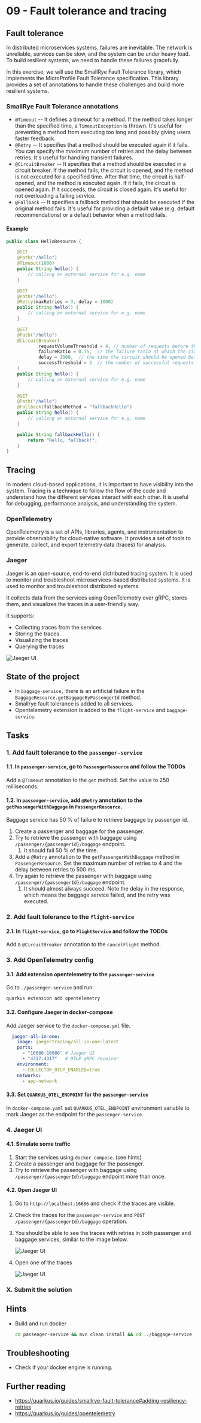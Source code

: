 # 09 - Fault tolerance and tracing

## Fault tolerance

In distributed microservices systems, failures are inevitable. The network is unreliable, services can be slow, and the
system can be under heavy load. To build resilient systems, we need to handle these failures gracefully.

In this exercise, we will use the SmallRye Fault Tolerance library, which implements the MicroProfile Fault Tolerance
specification. This library provides a set of annotations to handle these challenges and build more resilient systems.

### SmallRye Fault Tolerance annotations

- `@Timeout` -- It defines a timeout for a method. If the method takes longer than the specified time,
  a `TimeoutException` is thrown. It's useful for preventing a method from executing too long and possibly giving users faster feedback.
- `@Retry` -- It specifies that a method should be executed again if it fails. You can specify the maximum number of
  retries and the delay between retries. It's useful for handling transient failures.
- `@CircuitBreaker` -- It specifies that a method should be executed in a circuit breaker. If the method fails, the
  circuit is opened, and the method is not executed for a specified time. After that time, the circuit is half-opened,
  and the method is executed again. If it fails, the circuit is opened again. If it succeeds, the circuit is closed
  again. It's useful for not overloading a failing service.
- `@Fallback` -- It specifies a fallback method that should be executed if the original method fails. It's useful for
  providing a default value (e.g. default recommendations) or a default behavior when a method fails.

#### Example

```java
public class HelloResource {

    @GET
    @Path("/hello")
    @Timeout(1000)
    public String hello() {
        // calling an external service for e.g. name
    }

    @GET
    @Path("/hello")
    @Retry(maxRetries = 3, delay = 1000)
    public String hello() {
        // calling an external service for e.g. name
    }

    @GET
    @Path("/hello")
    @CircuitBreaker(
            requestVolumeThreshold = 4, // number of requests before the circuit is opened 
            failureRatio = 0.75,  // the failure ratio at which the circuit should open
            delay = 1000,  // the time the circuit should be opened before it's half-opened
            successThreshold = 2  // the number of successful requests before the circuit is closed again
    )
    public String hello() {
        // calling an external service for e.g. name
    }

    @GET
    @Path("/hello")
    @Fallback(fallbackMethod = "fallbackHello")
    public String hello() {
        // calling an external service for e.g. name
    }

    public String fallbackHello() {
        return "Hello, fallback!";
    }
}
```

## Tracing

In modern cloud-based applications, it is important to have visibility into the system. Tracing is a technique to follow the flow of the code and understand how the different services interact with each other. It is useful for debugging, performance analysis, and understanding the system.

### OpenTelemetry

OpenTelemetry is a set of APIs, libraries, agents, and instrumentation to provide observability for cloud-native software. It provides a set of tools to generate, collect, and export telemetry data (traces) for analysis.

### Jaeger

Jaeger is an open-source, end-to-end distributed tracing system. It is used to monitor and troubleshoot microservices-based distributed systems. It is used to monitor and troubleshoot distributed systems.

It collects data from the services using OpenTelemetry over gRPC, stores them, and visualizes the traces in a user-friendly way.

It supports:
- Collecting traces from the services
- Storing the traces
- Visualizing the traces
- Querying the traces

![Jaeger UI](./img/jaeger-ui.png)

## State of the project

- In `baggage-service,` there is an artificial failure in the `BaggageResource.getBaggageByPassengerId` method.
- Smallrye fault tolerance is added to all services.
- Opentelemetry extension is added to the `flight-service` and `baggage-service`.

## Tasks

### 1. Add fault tolerance to the `passenger-service`

#### 1.1. In `passenger-service`, go to `PassengerResource` and follow the TODOs

Add a `@Timeout` annotation to the `get` method. Set the value to 250 milliseconds.

#### 1.2. In `passenger-service`, add `@Retry` annotation to the `getPassengerWithBaggage` in `PassengerResource`.

Baggage service has 50 % of failure to retrieve baggage by passenger id.

1. Create a passenger and baggage for the passenger.
2. Try to retrieve the passenger with baggage using `/passenger/{passengerId}/baggage` endpoint.
    1. It should fail 50 % of the time.
3. Add a `@Retry` annotation to the `getPassengerWithBaggage` method in `PassengerResource`. Set the maximum number of retries to 4 and the delay between retries to 500 ms.
4. Try again to retrieve the passenger with baggage using `/passenger/{passengerId}/baggage` endpoint.
    1. It should almost always succeed. Note the delay in the response, which means the baggage service failed, and the retry was executed.

### 2. Add fault tolerance to the `flight-service`

#### 2.1. In `flight-service`, go to `FlightService` and follow the TODOs

Add a `@CircuitBreaker` annotation to the `cancelFlight` method.

### 3. Add OpenTelemetry config

#### 3.1. Add extension opentelemetry to the `passenger-service`

Go to `./passenger-service` and run:

```bash
quarkus extension add opentelemetry
```

#### 3.2. Configure Jaeger in docker-compose

Add Jaeger service to the `docker-compose.yml` file.

```yaml
  jaeger-all-in-one:
    image: jaegertracing/all-in-one:latest
    ports:
      - "16686:16686" # Jaeger UI
      - "4317:4317"   # OTLP gRPC receiver
    environment:
      - COLLECTOR_OTLP_ENABLED=true
    networks:
      - app-network
```

#### 3.3. Set `QUARKUS_OTEL_ENDPOINT` for the `passenger-service`

In `docker-compose.yaml` set `QUARKUS_OTEL_ENDPOINT` environment variable to mark Jaeger as the endpoint for the `passenger-service`.

### 4. Jaeger UI

#### 4.1. Simulate some traffic

1. Start the services using `docker compose`. (see hints)
2. Create a passenger and baggage for the passenger.
3. Try to retrieve the passenger with baggage using `/passenger/{passengerId}/baggage` endpoint more than once.

#### 4.2. Open Jaeger UI

1. Go to `http://localhost:16686` and check if the traces are visible.
2. Check the traces for the `passenger-service` and `POST /passenger/{passengerId}/baggage` operation.
3. You should be able to see the traces with retries in both passenger and baggage services, similar to the image below.

   ![Jaeger UI](./img/jaeger-ui.png)

4. Open one of the traces

   ![Jaeger UI](./img/jaeger-detail.png)

### X. Submit the solution

[//]: # (TODO after setting up github classroom)

## Hints

- Build and run docker
  ```bash
  cd passenger-service && mvn clean install && cd ../baggage-service && mvn clean install && cd ../flight-service && mvn clean install && cd .. && docker compose up --build
  ```

## Troubleshooting

- Check if your docker engine is running.

## Further reading

- https://quarkus.io/guides/smallrye-fault-tolerance#adding-resiliency-retries
- https://quarkus.io/guides/opentelemetry